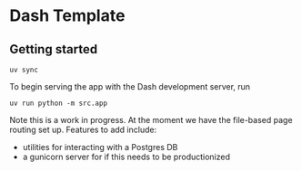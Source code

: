 # Dash Template

## Getting started

```
uv sync
```

To begin serving the app with the Dash development server, run

```
uv run python -m src.app
```


Note this is a work in progress. At the moment we have the file-based page routing set up. Features to add include:

- utilities for interacting with a Postgres DB
- a gunicorn server for if this needs to be productionized